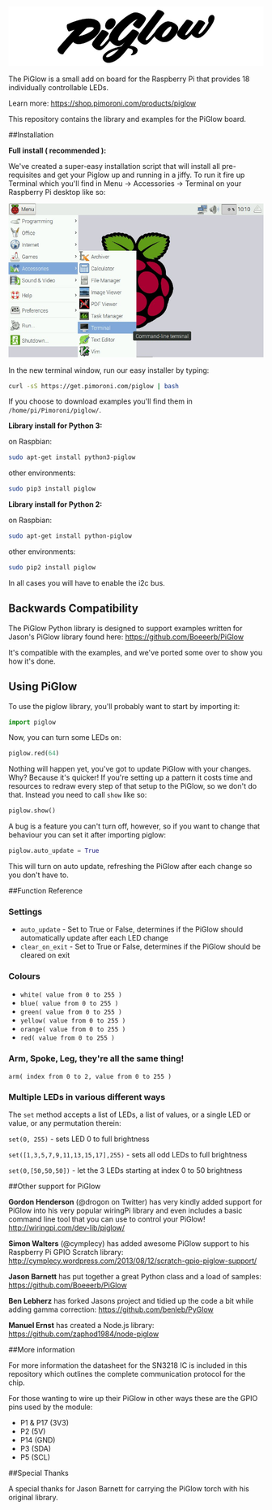 ![Piglow](piglow-logo.jpg)

The PiGlow is a small add on board for the Raspberry Pi that provides 18 individually controllable LEDs.

Learn more: https://shop.pimoroni.com/products/piglow

This repository contains the library and examples for the PiGlow board.

##Installation

**Full install ( recommended ):**

We've created a super-easy installation script that will install all pre-requisites and get your Piglow up and running in a jiffy. To run it fire up Terminal which you'll find in Menu -> Accessories -> Terminal on your Raspberry Pi desktop like so:

![Finding the terminal](terminal.jpg)

In the new terminal window, run our easy installer by typing:

```bash
curl -sS https://get.pimoroni.com/piglow | bash
```

If you choose to download examples you'll find them in `/home/pi/Pimoroni/piglow/`.

**Library install for Python 3:**

on Raspbian:

```bash
sudo apt-get install python3-piglow
```
other environments: 

```bash
sudo pip3 install piglow
```

**Library install for Python 2:**

on Raspbian:

```bash
sudo apt-get install python-piglow
```
other environments: 

```bash
sudo pip2 install piglow
```

In all cases you will have to enable the i2c bus.

## Backwards Compatibility

The PiGlow Python library is designed to support examples written for Jason's PiGlow library found here: https://github.com/Boeeerb/PiGlow

It's compatible with the examples, and we've ported some over to show you how it's done.

## Using PiGlow

To use the piglow library, you'll probably want to start by importing it:

```python
import piglow
```

Now, you can turn some LEDs on:

```python
piglow.red(64)
```

Nothing will happen yet, you've got to update PiGlow with your changes. Why? Because it's quicker! If you're setting up a pattern it costs time and resources to redraw every step of that setup to the PiGlow, so we don't do that. Instead you need to call `show` like so:

```python
piglow.show()
```

A bug is a feature you can't turn off, however, so if you want to change that behaviour you can set it after importing piglow:

```python
piglow.auto_update = True
```

This will turn on auto update, refreshing the PiGlow after each change so you don't have to.

##Function Reference

### Settings
* `auto_update` - Set to True or False, determines if the PiGlow should automatically update after each LED change
* `clear_on_exit` - Set to True or False, determines if the PiGlow should be cleared on exit

### Colours
* `white( value from 0 to 255 )`
* `blue( value from 0 to 255 )`
* `green( value from 0 to 255 )`
* `yellow( value from 0 to 255 )`
* `orange( value from 0 to 255 )`
* `red( value from 0 to 255 )`

### Arm, Spoke, Leg, they're all the same thing!

`arm( index from 0 to 2, value from 0 to 255 )`

### Multiple LEDs in various different ways

The `set` method accepts a list of LEDs, a list of values, or a single LED or value, or any permutation therein:

`set(0, 255)` - sets LED 0 to full brightness

`set([1,3,5,7,9,11,13,15,17],255)` - sets all odd LEDs to full brightness

`set(0,[50,50,50])` - let the 3 LEDs starting at index 0 to 50 brightness

##Other support for PiGlow

**Gordon Henderson** (@drogon on Twitter) has very kindly added support for PiGlow into his very popular wiringPi library and even includes a basic command line tool that you can use to control your PiGlow! http://wiringpi.com/dev-lib/piglow/

**Simon Walters** (@cymplecy) has added awesome PiGlow support to his Raspberry Pi GPIO Scratch library: http://cymplecy.wordpress.com/2013/08/12/scratch-gpio-piglow-support/

**Jason Barnett** has put together a great Python class and a load of samples: https://github.com/Boeeerb/PiGlow

**Ben Lebherz** has forked Jasons project and tidied up the code a bit while adding gamma correction: https://github.com/benleb/PyGlow

**Manuel Ernst** has created a Node.js library: https://github.com/zaphod1984/node-piglow

##More information

For more information the datasheet for the SN3218 IC is included in this repository which outlines the complete communication protocol for the chip.

For those wanting to wire up their PiGlow in other ways these are the GPIO pins used by the module:

- P1 & P17 (3V3)
- P2 (5V)
- P14 (GND)
- P3 (SDA)
- P5 (SCL)

##Special Thanks

A special thanks for Jason Barnett for carrying the PiGlow torch with his original library.
